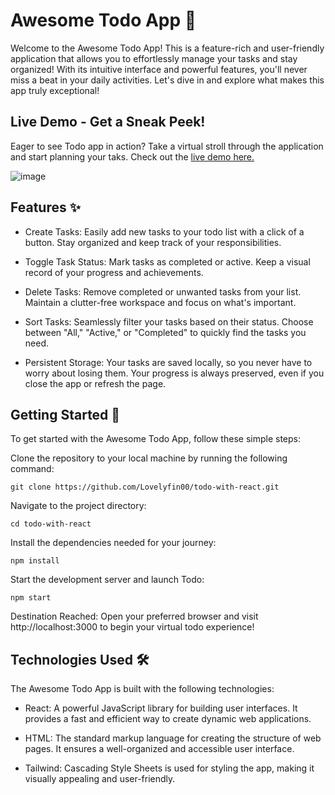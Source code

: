 ﻿# Awesome Todo App 🚀

Welcome to the Awesome Todo App! This is a feature-rich and user-friendly application that allows you to effortlessly manage your tasks and stay organized! With its intuitive interface and powerful features, you'll never miss a beat in your daily activities. Let's dive in and explore what makes this app truly exceptional!

## Live Demo - Get a Sneak Peek!

Eager to see Todo app in action? Take a virtual stroll through the application and start planning your taks. Check out the [live demo here.](https://lovelyfin00.github.io/todo-with-react/)

![image](https://github.com/Lovelyfin00/todo-with-react/assets/38161296/af74e4eb-83f9-459c-a073-336d3b307006)

## Features ✨
- Create Tasks: Easily add new tasks to your todo list with a click of a button. Stay organized and keep track of your responsibilities.

- Toggle Task Status: Mark tasks as completed or active. Keep a visual record of your progress and achievements.

- Delete Tasks: Remove completed or unwanted tasks from your list. Maintain a clutter-free workspace and focus on what's important.

- Sort Tasks: Seamlessly filter your tasks based on their status. Choose between "All," "Active," or "Completed" to quickly find the tasks you need.

- Persistent Storage: Your tasks are saved locally, so you never have to worry about losing them. Your progress is always preserved, even if you close the app or refresh the page.

## Getting Started 🚀
To get started with the Awesome Todo App, follow these simple steps:

Clone the repository to your local machine by running the following command:

`git clone https://github.com/Lovelyfin00/todo-with-react.git`

Navigate to the project directory:

`cd todo-with-react`

Install the dependencies needed for your journey:

`npm install`

Start the development server and launch Todo:

`npm start`

Destination Reached: Open your preferred browser and visit http://localhost:3000 to begin your virtual todo experience!

## Technologies Used 🛠️
The Awesome Todo App is built with the following technologies:

- React: A powerful JavaScript library for building user interfaces. It provides a fast and efficient way to create dynamic web applications.

- HTML: The standard markup language for creating the structure of web pages. It ensures a well-organized and accessible user interface.

- Tailwind: Cascading Style Sheets is used for styling the app, making it visually appealing and user-friendly.

